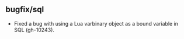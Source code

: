 ## bugfix/sql

* Fixed a bug with using a Lua varbinary object as a bound variable in
  SQL (gh-10243).

